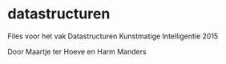 # datastructuren
Files voor het vak Datastructuren Kunstmatige Intelligentie 2015

Door Maartje ter Hoeve en Harm Manders
